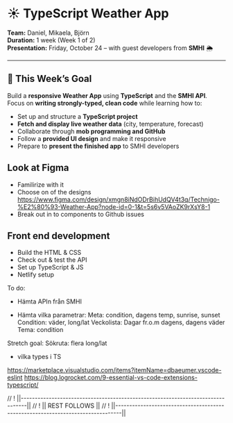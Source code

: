 # ☀️ TypeScript Weather App

**Team:** Daniel, Mikaela, Björn  
**Duration:** 1 week (Week 1 of 2)  
**Presentation:** Friday, October 24 – with guest developers from **SMHI** 🌦️  

---

## 🎯 This Week’s Goal

Build a **responsive Weather App** using **TypeScript** and the **SMHI API**.  
Focus on **writing strongly-typed, clean code** while learning how to:

- Set up and structure a **TypeScript project**
- **Fetch and display live weather data** (city, temperature, forecast)
- Collaborate through **mob programming and GitHub**
- Follow a **provided UI design** and make it responsive
- Prepare to **present the finished app** to SMHI developers


## Look at Figma

- Familirize with it
- Choose on of the designs https://www.figma.com/design/xmgn8iNdODrBihUdQV4t3q/Technigo-%E2%80%93-Weather-App?node-id=0-1&t=5s6v5VAoZK9rXsY8-1
- Break out in to components to Github issues

## Front end development
- Build the HTML & CSS
- Check out & test the API
- Set up TypeScript & JS
- Netlify setup

To do:
  - Hämta APIn från SMHI

  - Hämta vilka parametrar:
    Meta: condition, dagens temp, sunrise, sunset
    Condition: väder, long/lat
    Veckolista: Dagar fr.o.m dagens, dagens väder
    Tema: condition


Stretch goal: 
  Sökruta: flera long/lat

- vilka types i TS




https://marketplace.visualstudio.com/items?itemName=dbaeumer.vscode-eslint
https://blog.logrocket.com/9-essential-vs-code-extensions-typescript/














// ! ||--------------------------------------------------------------------------------||
// ! ||                                  REST FOLLOWS                                  ||
// ! ||--------------------------------------------------------------------------------||

<!-- ---

## 🧭 Highlights

- **SMHI guest developers** will visit and present their API  
- **Final presentation:** Friday, October 24  
- Week 1 → **Mob programming** (work closely together)  
- Week 2 → **Git branches & teamwork** using GitHub  

---

## 🧩 Project Overview

Your task: create a **Weather App** that shows  
- 🌤️ City name  
- 🌡️ Current temperature  
- ☁️ Weather description  
- 📅 4-day forecast  

👉 Choose one **design** from the provided Figma options  
👉 Follow the design as closely as possible  
👉 One teammate forks the repo and adds others as **collaborators**  

---

## ✅ Requirements

- Use **TypeScript**
- Fetch data from the **SMHI Weather API** using `fetch()`
- Include **city name, temperature, weather description, and 4-day forecast**
- Use **responsive design** (320px → 1600px)
- Follow **clean code** guidelines
- Deploy to **Netlify**
- Create a **Pull Request** for review

---

## 💡 Tips

- Read the **SMHI API documentation** before coding  
- Choose your **design direction** (weather-based or time-based theme)  
- **Plan and divide tasks early**  
- **Commit often** (after every coding session)  
- Test responsiveness continuously  
- Have fun — and make it beautiful ✨  

---

## 🚀 Stretch Goals (Optional)

- 🌅 **Sunrise & Sunset:** Use another API to display sunrise/sunset times  
- 🏙️ **Multiple Cities:** Add a city selector or search bar  
- 🗺️ **Geolocation:** Detect user’s current city and show weather automatically  
- 💽 **Extra Data:** Add humidity, feels-like temp, wind speed, etc.  
- ☀️ **CSS Animations:** Add animations for sun, clouds, or rain  

---

## 📅 Suggested Timeline

| Day | Focus |
|-----|-------|
| **Mon** | Kickoff, explore SMHI API, choose design |
| **Tue** | Set up TypeScript project & structure |
| **Wed** | Fetch & display main weather data |
| **Thu** | Add forecast + styling + responsiveness |
| **Fri** | Polish, finalize & present to SMHI |

---

## 👩‍💻 Team Rock 2

| Name | Role / Focus |
|------|---------------|
| **Daniel** |
| **Mikaela** |
| **Björn** |

Example roles/things: Project setup, API integration, TypeScript structure, UI design implementation, styling, responsiveness, Data display, forecast logic, presentation polish

---

### 💬 Notes

Remember to:
- Work collaboratively and ask questions early
- Keep your code modular and typed
- Share learnings and blockers during daily check-ins
- Celebrate small wins — this is a big TypeScript milestone 🎉

--- -->